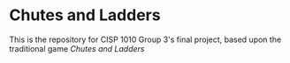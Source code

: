 # Chutes and Ladders
This is the repository for CISP 1010 Group 3's final project, based upon the traditional game _Chutes and Ladders_
